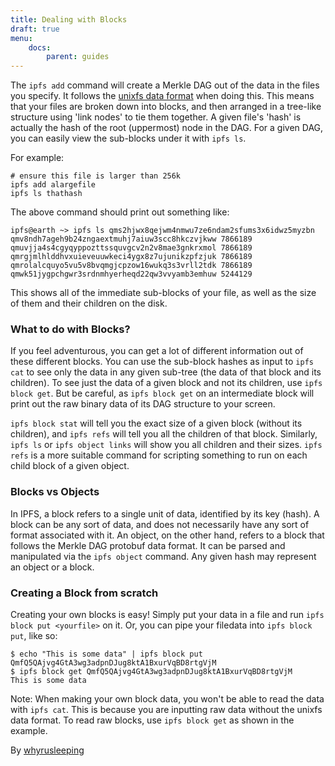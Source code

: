 ```yaml
---
title: Dealing with Blocks
draft: true
menu:
    docs:
        parent: guides
---
```


The `ipfs add` command will create a Merkle DAG out of the data in the files you
specify. It follows the [unixfs data format](https://github.com/ipfs/go-ipfs/blob/master/unixfs/pb/unixfs.proto) when doing this. This means
that your files are broken down into blocks, and then arranged in a tree-like
structure using 'link nodes' to tie them together. A given file's 'hash' is
actually the hash of the root (uppermost) node in the DAG. For a given DAG, you
can easily view the sub-blocks under it with `ipfs ls`.

For example:
```
# ensure this file is larger than 256k
ipfs add alargefile
ipfs ls thathash
```

The above command should print out something like:
```
ipfs@earth ~> ipfs ls qms2hjwx8qejwm4nmwu7ze6ndam2sfums3x6idwz5myzbn
qmv8ndh7ageh9b24zngaextmuhj7aiuw3scc8hkczvjkww 7866189
qmuvjja4s4cgyqyppozttssquvgcv2n2v8mae3gnkrxmol 7866189
qmrgjmlhlddhvxuieveuuwkeci4ygx8z7ujunikzpfzjuk 7866189
qmrolalcquyo5vu5v8bvqmgjcpzow16wukq3s3vrll2tdk 7866189
qmwk51jygpchgwr3srdnmhyerheqd22qw3vvyamb3emhuw 5244129
```

This shows all of the immediate sub-blocks of your file, as well as the
size of them and their children on the disk.

### What to do with Blocks?
If you feel adventurous, you can get a lot of different information out of these
different blocks. You can use the sub-block hashes as input to `ipfs cat` to
see only the data in any given sub-tree (the data of that block and its
children). To see just the data of a given block and not its children, use
`ipfs block get`. But be careful, as `ipfs block get` on an intermediate block
will print out the raw binary data of its DAG structure to your screen.

`ipfs block stat` will tell you the exact size of a given block (without its
children), and `ipfs refs` will tell you all the children of that block.
Similarly, `ipfs ls` or `ipfs object links` will show you all children and
their sizes. `ipfs refs` is a more suitable command for scripting something
to run on each child block of a given object.

### Blocks vs Objects
In IPFS, a block refers to a single unit of data, identified by its key (hash).
A block can be any sort of data, and does not necessarily have any sort of
format associated with it. An object, on the other hand, refers to a block that
follows the Merkle DAG protobuf data format. It can be parsed and manipulated
via the `ipfs object` command. Any given hash may represent an object or a block.

### Creating a Block from scratch
Creating your own blocks is easy! Simply put your data in a file and run
`ipfs block put <yourfile>` on it. Or, you can pipe your filedata into
`ipfs block put`, like so:

```
$ echo "This is some data" | ipfs block put
QmfQ5QAjvg4GtA3wg3adpnDJug8ktA1BxurVqBD8rtgVjM
$ ipfs block get QmfQ5QAjvg4GtA3wg3adpnDJug8ktA1BxurVqBD8rtgVjM
This is some data
```
Note: When making your own block data, you won't be able to read the data with
`ipfs cat`. This is because you are inputting raw data without the unixfs data
format. To read raw blocks, use `ipfs block get` as shown in the example.

By [whyrusleeping](http://github.com/whyrusleeping)
